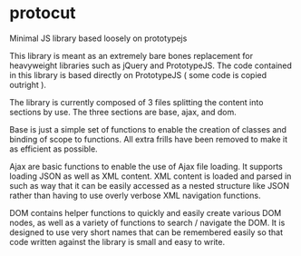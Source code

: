 # protocut
Minimal JS library based loosely on prototypejs

This library is meant as an extremely bare bones replacement for heavyweight libraries such as jQuery and PrototypeJS. The code contained in this library is based directly on PrototypeJS ( some code is copied outright ).

The library is currently composed of 3 files splitting the content into sections by use. The three sections are base, ajax, and dom. 

Base is just a simple set of functions to enable the creation of classes and binding of scope to functions. All extra frills have been removed to make it as efficient as possible.

Ajax are basic functions to enable the use of Ajax file loading. It supports loading JSON as well as XML content. XML content is loaded and parsed in such as way that it can be easily accessed as a nested structure like JSON rather than having to use overly verbose XML navigation functions.

DOM contains helper functions to quickly and easily create various DOM nodes, as well as a variety of functions to search / navigate the DOM. It is designed to use very short names that can be remembered easily so that code written against the library is small and easy to write.
